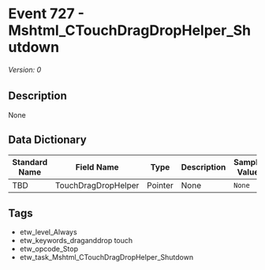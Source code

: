 # Event 727 - Mshtml_CTouchDragDropHelper_Shutdown
###### Version: 0

## Description
None

## Data Dictionary
|Standard Name|Field Name|Type|Description|Sample Value|
|---|---|---|---|---|
|TBD|TouchDragDropHelper|Pointer|None|`None`|

## Tags
* etw_level_Always
* etw_keywords_draganddrop touch
* etw_opcode_Stop
* etw_task_Mshtml_CTouchDragDropHelper_Shutdown